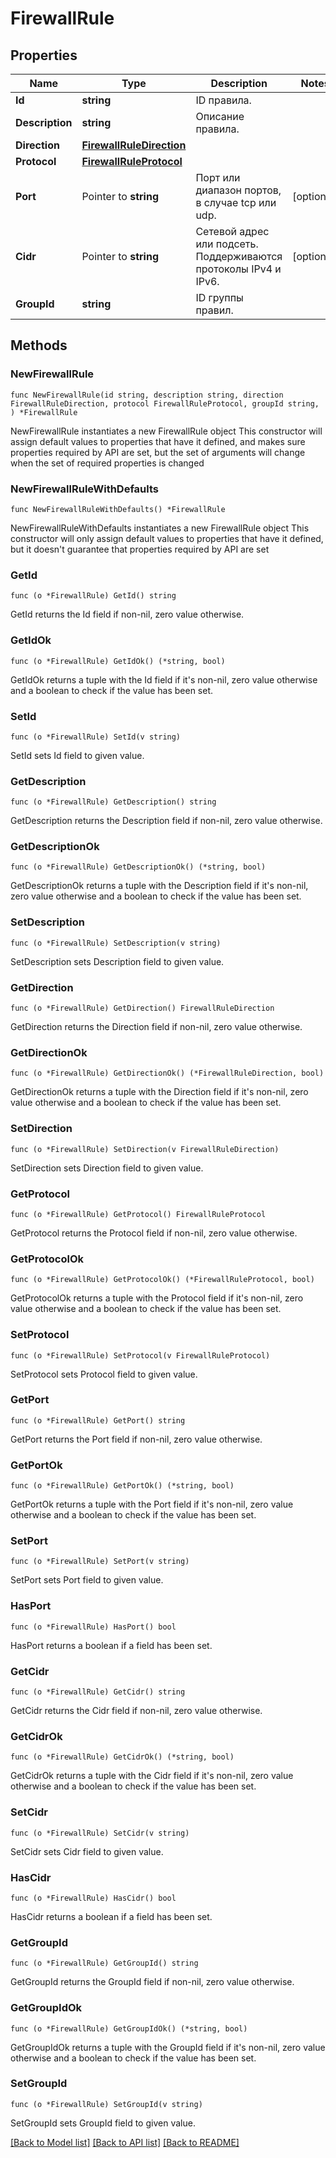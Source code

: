 # FirewallRule

## Properties

Name | Type | Description | Notes
------------ | ------------- | ------------- | -------------
**Id** | **string** | ID правила. | 
**Description** | **string** | Описание правила. | 
**Direction** | [**FirewallRuleDirection**](FirewallRuleDirection.md) |  | 
**Protocol** | [**FirewallRuleProtocol**](FirewallRuleProtocol.md) |  | 
**Port** | Pointer to **string** | Порт или диапазон портов, в случае tcp или udp. | [optional] 
**Cidr** | Pointer to **string** | Сетевой адрес или подсеть. Поддерживаются протоколы IPv4  и IPv6. | [optional] 
**GroupId** | **string** | ID группы правил. | 

## Methods

### NewFirewallRule

`func NewFirewallRule(id string, description string, direction FirewallRuleDirection, protocol FirewallRuleProtocol, groupId string, ) *FirewallRule`

NewFirewallRule instantiates a new FirewallRule object
This constructor will assign default values to properties that have it defined,
and makes sure properties required by API are set, but the set of arguments
will change when the set of required properties is changed

### NewFirewallRuleWithDefaults

`func NewFirewallRuleWithDefaults() *FirewallRule`

NewFirewallRuleWithDefaults instantiates a new FirewallRule object
This constructor will only assign default values to properties that have it defined,
but it doesn't guarantee that properties required by API are set

### GetId

`func (o *FirewallRule) GetId() string`

GetId returns the Id field if non-nil, zero value otherwise.

### GetIdOk

`func (o *FirewallRule) GetIdOk() (*string, bool)`

GetIdOk returns a tuple with the Id field if it's non-nil, zero value otherwise
and a boolean to check if the value has been set.

### SetId

`func (o *FirewallRule) SetId(v string)`

SetId sets Id field to given value.


### GetDescription

`func (o *FirewallRule) GetDescription() string`

GetDescription returns the Description field if non-nil, zero value otherwise.

### GetDescriptionOk

`func (o *FirewallRule) GetDescriptionOk() (*string, bool)`

GetDescriptionOk returns a tuple with the Description field if it's non-nil, zero value otherwise
and a boolean to check if the value has been set.

### SetDescription

`func (o *FirewallRule) SetDescription(v string)`

SetDescription sets Description field to given value.


### GetDirection

`func (o *FirewallRule) GetDirection() FirewallRuleDirection`

GetDirection returns the Direction field if non-nil, zero value otherwise.

### GetDirectionOk

`func (o *FirewallRule) GetDirectionOk() (*FirewallRuleDirection, bool)`

GetDirectionOk returns a tuple with the Direction field if it's non-nil, zero value otherwise
and a boolean to check if the value has been set.

### SetDirection

`func (o *FirewallRule) SetDirection(v FirewallRuleDirection)`

SetDirection sets Direction field to given value.


### GetProtocol

`func (o *FirewallRule) GetProtocol() FirewallRuleProtocol`

GetProtocol returns the Protocol field if non-nil, zero value otherwise.

### GetProtocolOk

`func (o *FirewallRule) GetProtocolOk() (*FirewallRuleProtocol, bool)`

GetProtocolOk returns a tuple with the Protocol field if it's non-nil, zero value otherwise
and a boolean to check if the value has been set.

### SetProtocol

`func (o *FirewallRule) SetProtocol(v FirewallRuleProtocol)`

SetProtocol sets Protocol field to given value.


### GetPort

`func (o *FirewallRule) GetPort() string`

GetPort returns the Port field if non-nil, zero value otherwise.

### GetPortOk

`func (o *FirewallRule) GetPortOk() (*string, bool)`

GetPortOk returns a tuple with the Port field if it's non-nil, zero value otherwise
and a boolean to check if the value has been set.

### SetPort

`func (o *FirewallRule) SetPort(v string)`

SetPort sets Port field to given value.

### HasPort

`func (o *FirewallRule) HasPort() bool`

HasPort returns a boolean if a field has been set.

### GetCidr

`func (o *FirewallRule) GetCidr() string`

GetCidr returns the Cidr field if non-nil, zero value otherwise.

### GetCidrOk

`func (o *FirewallRule) GetCidrOk() (*string, bool)`

GetCidrOk returns a tuple with the Cidr field if it's non-nil, zero value otherwise
and a boolean to check if the value has been set.

### SetCidr

`func (o *FirewallRule) SetCidr(v string)`

SetCidr sets Cidr field to given value.

### HasCidr

`func (o *FirewallRule) HasCidr() bool`

HasCidr returns a boolean if a field has been set.

### GetGroupId

`func (o *FirewallRule) GetGroupId() string`

GetGroupId returns the GroupId field if non-nil, zero value otherwise.

### GetGroupIdOk

`func (o *FirewallRule) GetGroupIdOk() (*string, bool)`

GetGroupIdOk returns a tuple with the GroupId field if it's non-nil, zero value otherwise
and a boolean to check if the value has been set.

### SetGroupId

`func (o *FirewallRule) SetGroupId(v string)`

SetGroupId sets GroupId field to given value.



[[Back to Model list]](../README.md#documentation-for-models) [[Back to API list]](../README.md#documentation-for-api-endpoints) [[Back to README]](../README.md)


